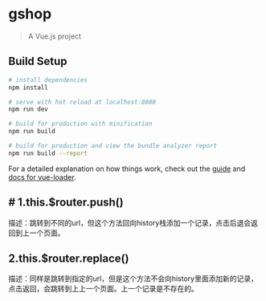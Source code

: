 # gshop

> A Vue.js project

## Build Setup

``` bash
# install dependencies
npm install

# serve with hot reload at localhost:8080
npm run dev

# build for production with minification
npm run build

# build for production and view the bundle analyzer report
npm run build --report
```

For a detailed explanation on how things work, check out the [guide](http://vuejs-templates.github.io/webpack/) and [docs for vue-loader](http://vuejs.github.io/vue-loader).

## # 1.this.$router.push()

描述：跳转到不同的url，但这个方法回向history栈添加一个记录，点击后退会返回到上一个页面。

## 2.this.$router.replace()

描述：同样是跳转到指定的url，但是这个方法不会向history里面添加新的记录，点击返回，会跳转到上上一个页面。上一个记录是不存在的。

